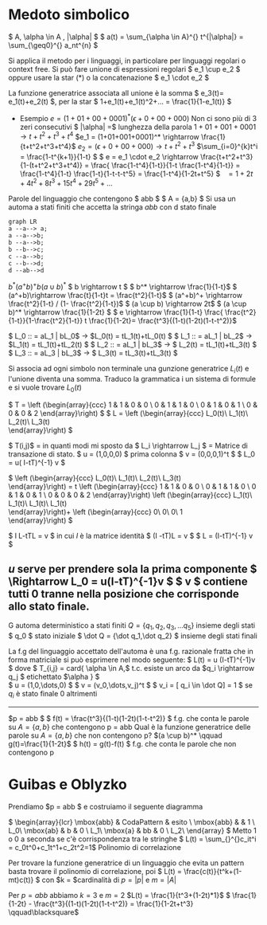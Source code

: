 # Medoto simbolico

$ A, \alpha \in A , |\alpha| $
$ a(t) =     \sum_{\alpha \in A}^{} t^{|\alpha|} = \sum_{\geq0}^{} a_nt^{n} $

Si applica il metodo per i linguaggi, in particolare per linguaggi regolari o context free.
Si può fare unione di espressioni regolari $ e_1 \cup e_2 $ oppure usare la star $(*)$ o la concatenazione $ e_1 \cdot e_2 $

La funzione generatrice associata all unione è la somma $ e_3(t)= e_1(t)+e_2(t) $, per la star $ 1+e_1(t)+e_1(t)^2+... =  \frac{1}{1-e_1(t)} $

+ Esempio
  $e = (1+01+00+0001)^*(\epsilon+0+00+000)$
  Non ci sono più di 3 zeri consecutivi
  $ |\alpha| =$ lunghezza della parola
  $1+01+001+0001 \rightarrow t+t^2+t^3+t^4$
  $e_1 = (1+01+001+0001)^* \rightarrow  \frac{1}{t+t^2+t^3+t^4}$
  $e_2 = (\epsilon+0+00+000) \rightarrow t+t^2+t^3$
  $\sum_{i=0}^{k}t^i = \frac{1-t^{k+1}}{1-t} $
  $ e = e_1 \cdot e_2 \rightarrow  \frac{t+t^2+t^3}{1-(t+t^2+t^3+t^4)}    =  \frac{ \frac{1-t^4}{1-t}}{1-t \frac{1-t^4}{1-t}} = \frac{1-t^4}{1-t}  \frac{1-t}{1-t-t-t^5} =  \frac{1-t^4}{1-2t+t^5} $
  $\ \ = 1+2t+4t^2+8t^3+15t^4+29t^5+\dots$

Parole del linguaggio che contengono $ abb $
$ A = {a,b} $
Si usa un automa a stati finiti che accetta la stringa $abb$ con d stato finale

```{mermaid}
graph LR
a --a--> a;
a --a-->b;
b --a-->b;
b --b-->c;
c --a-->b;
c --b-->d;
d --ab-->d
```
$b^* (a^+b)^+b(a \cup b)^*$
$ b \rightarrow t $
$ b^*  \rightarrow  \frac{1}{1-t}$
$ (a^+b)\rightarrow   \frac{t}{1-t}t =  \frac{t^2}{1-t}$
$ (a^+b)^+ \rightarrow  \frac{t^2}{1-t} / (1- \frac{t^2}{1-t})$
$ (a \cup b) \rightarrow 2t$
$ (a \cup b)^* \rightarrow  \frac{1}{1-2t} $
$ e \rightarrow  \frac{1}{1-t}  \frac{ \frac{t^2}{1-t}}{1-\frac{t^2}{1-t}} t  \frac{1}{1-2t}=   \frac{t^3}{(1-t)(1-2t)(1-t-t^2)}$

$ L_0 :: = aL_1 | bL_0$ $\rightarrow$ $L_0(t) = tL_1(t)+tL_0(t) $
$ L_1 :: = aL_1 | bL_2$ $\rightarrow$ $L_1(t) = tL_1(t)+tL_2(t) $
$ L_2 :: = aL_1 | bL_3$ $\rightarrow$ $ L_2(t) = tL_1(t)+tL_3(t) $
$ L_3 :: = aL_3 | bL_3$ $\rightarrow$ $ L_3(t) = tL_3(t)+tL_3(t) $

Si associa ad ogni simbolo non terminale una gunzione generatrice $L_i(t)$ e l'unione diventa una somma. Traduco la grammatica i un sistema di formule e si vuole trovare $L_0(t)$

$ T = \left
  (\begin{array}{ccc}
  1 & 1 & 0 & 0 \\
  0 & 1 & 1 & 0 \\
  0 & 1 & 0 & 1 \\
  0 & 0 & 0 & 2
  \end{array}\right) $ $ L = \left
    (\begin{array}{ccc}
    L_0(t)\\
    L_1(t)\\
    L_2(t)\\
    L_3(t)    
    \end{array}\right) $

$ T(i,j)$ = in quanti modi mi sposto da $ L_i \rightarrow L_j $ = Matrice di transazione di stato.
$ u = (1,0,0,0) $ prima colonna
$ v = (0,0,0,1)^t $
$ L_0 = u( I-tT)^{-1} v $

$ \left
  (\begin{array}{ccc}
  L_0(t)\\
  L_1(t)\\
  L_2(t)\\
  L_3(t)    
  \end{array}\right) =
  t
  \left
    (\begin{array}{ccc}
    1 & 1 & 0 & 0 \\
    0 & 1 & 1 & 0 \\
    0 & 1 & 0 & 1 \\
    0 & 0 & 0 & 2
    \end{array}\right)
  \left
      (\begin{array}{ccc}
      L_1(t)\\
      L_1(t)\\
      L_1(t)\\
      L_1(t)    
  \end{array}\right)+
  \left
    (\begin{array}{ccc}
    0\\
    0\\
    0\\
    1    
    \end{array}\right)
$

$ I L-tTL   = v $ in cui $I$ è la matrice identità
$ (I -tT)L  = v $
$ L = (I-tT)^{-1} v  $

$u$ serve per prendere sola la prima componente $ \Rightarrow L_0 = u(I-tT)^{-1}v $
$ v $ contiene tutti $0$  tranne nella posizione che corrisponde allo stato finale.
---
G automa deterministico a stati finiti
$Q = \{q_1,q_2,q_3,...q_5\}$ insieme degli stati
$ q_0 $ stato iniziale
$ \dot Q = \{\dot q_1,\dot q_2\} $ insieme degli stati finali

La f.g del linguaggio accettato dell'automa è una f.g. razionale fratta che in forma matriciale si può esprimere nel modo seguente:
$ L(t) = u (I-tT)^{-1}v $
dove $ T_{i,j} = card\{ \alpha \in A,$ t.c. esiste un arco da $q_i \rightarrow q_j $ etichettato $\alpha \} $  
$ u = (1,0,\dots,0) $
$ v = (v_0,\dots,v_j)^t $
$ v_i = [ q_i \in \dot Q] = 1 $ se $q_i$ è stato finale 0 altrimenti  

---
$p = abb $
$ f(t) =  \frac{t^3}{(1-t)(1-2t)(1-t-t^2)} $ f.g. che conta le parole su $A= \{a,b\}$ che contengono p = abb
Qual è la funzione generatrice delle parole su $A=\{a,b\}$ che non contengono p?
$(a \cup b)^* \qquad  g(t)=\frac{1}{1-2t}$
$ h(t) = g(t)-f(t) $ f.g. che conta le parole che non contengono p

# Guibas e Oblyzko
Prendiamo $p = abb $  e costruiamo il seguente diagramma

$
\begin{array}{lcr}
\mbox{abb} & CodaPattern & esito \\
\mbox{abb} &  & 1 \ L_0\\
\mbox{ab} & b & 0 \ L_1\\
\mbox{a} & bb & 0 \ L_2\\
\end{array}
$
Metto 1 o 0 a seconda se c'è corrispondenza tra le stringhe
$ L(t) =  \sum_{}^{}c_it^i = c_0t^0+c_1t^1+c_2t^2=1$ Polinomio di correlazione

Per trovare la funzione generatrice di un linguaggio che evita un pattern basta trovare il polinomio di correlazione, poi $ L(t) =  \frac{c(t)}{t^k+(1-mt)c(t)} $
con $k = $cardinalità di $p = |p|$ e $m= |A|$

Per $p = abb$ abbiamo $k = 3$ e $m = 2$
$L(t) =  \frac{1}{t^3+(1-2t)*1}$
$  \frac{1}{1-2t} -  \frac{t^3}{(1-t)(1-2t)(1-t-t^2)} =  \frac{1}{1-2t+t^3} \qquad\blacksquare$
